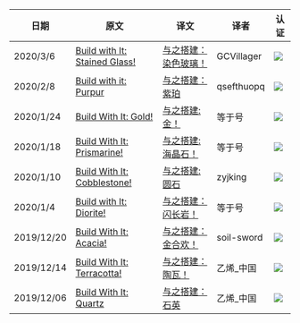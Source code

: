 |日期|原文|译文|译者|认证|
|---|---|---|---|---|
|2020/3/6|[Build with It: Stained Glass!](https://www.minecraft.net/zh-hans/article/build-it--stained-glass-)|[与之搭建：染色玻璃！](https://www.mcbbs.net/thread-979007-1-1.html)|GCVillager|![](https://camo.githubusercontent.com/871c065fa2a7e6709f604e40a1bb11b47fb98a45/68747470733a2f2f7777772e6d636262732e6e65742f7374617469632f696d6167652f736d696c65792f6f726e616d656e74732f626172726965722e706e67)|
|2020/2/8|[Build with it: Purpur](https://www.minecraft.net/zh-hans/article/build-it--purpur)|[与之搭建：紫珀](https://www.mcbbs.net/thread-958182-1-1.html)|qsefthuopq|![](https://camo.githubusercontent.com/5a5f2ad1957732d2a1ede71692435f25736ad9fb/68747470733a2f2f7777772e6d636262732e6e65742f7374617469632f696d6167652f736d696c65792f6d636974656d2f656d6572616c642e706e67)|
|2020/1/24|[Build With It: Gold!](https://www.minecraft.net/zh-hans/article/build-with-it--gold-)|[与之搭建:金！](https://www.mcbbs.net/thread-946727-1-1.html)|等于号|![](https://camo.githubusercontent.com/5a5f2ad1957732d2a1ede71692435f25736ad9fb/68747470733a2f2f7777772e6d636262732e6e65742f7374617469632f696d6167652f736d696c65792f6d636974656d2f656d6572616c642e706e67)|
|2020/1/18|[Build With It: Prismarine!](https://www.minecraft.net/zh-hans/article/build-with-it--prismarine-)|[与之搭建:海晶石！](https://www.mcbbs.net/thread-943464-1-1.html)|等于号|![](https://camo.githubusercontent.com/5a5f2ad1957732d2a1ede71692435f25736ad9fb/68747470733a2f2f7777772e6d636262732e6e65742f7374617469632f696d6167652f736d696c65792f6d636974656d2f656d6572616c642e706e67)|
|2020/1/10|[Build With It: Cobblestone!](https://www.minecraft.net/zh-hans/article/build-with-it--cobblestone-)|[与之搭建: 圆石](https://www.mcbbs.net/thread-942759-1-1.html)|zyjking|![](https://camo.githubusercontent.com/871c065fa2a7e6709f604e40a1bb11b47fb98a45/68747470733a2f2f7777772e6d636262732e6e65742f7374617469632f696d6167652f736d696c65792f6f726e616d656e74732f626172726965722e706e67)|
|2020/1/4|[Build with It: Diorite!](https://www.minecraft.net/zh-hans/article/build-it--diorite-)|[与之搭建：闪长岩！](https://www.mcbbs.net/thread-943541-1-1.html)|等于号|![](https://camo.githubusercontent.com/5a5f2ad1957732d2a1ede71692435f25736ad9fb/68747470733a2f2f7777772e6d636262732e6e65742f7374617469632f696d6167652f736d696c65792f6d636974656d2f656d6572616c642e706e67)|
|2019/12/20|[Build With It: Acacia!](https://www.minecraft.net/zh-hans/article/build-with-it--acacia-)|[与之搭建：金合欢！](https://www.mcbbs.net/thread-937680-1-1.html)|soil-sword|![](https://camo.githubusercontent.com/871c065fa2a7e6709f604e40a1bb11b47fb98a45/68747470733a2f2f7777772e6d636262732e6e65742f7374617469632f696d6167652f736d696c65792f6f726e616d656e74732f626172726965722e706e67)|
|2019/12/14|[Build With It: Terracotta!](https://www.minecraft.net/zh-hans/article/build-with-it--terracotta-)|[与之搭建：陶瓦！](https://www.mcbbs.net/thread-933527-1-1.html)|乙烯_中国|![](https://camo.githubusercontent.com/5a5f2ad1957732d2a1ede71692435f25736ad9fb/68747470733a2f2f7777772e6d636262732e6e65742f7374617469632f696d6167652f736d696c65792f6d636974656d2f656d6572616c642e706e67)|
|2019/12/06|[Build With It: Quartz](https://www.minecraft.net/zh-hans/article/build-with-it--quartz)|[与之搭建：石英](https://www.mcbbs.net/thread-931023-1-1.html)|乙烯_中国|![](https://camo.githubusercontent.com/5a5f2ad1957732d2a1ede71692435f25736ad9fb/68747470733a2f2f7777772e6d636262732e6e65742f7374617469632f696d6167652f736d696c65792f6d636974656d2f656d6572616c642e706e67)|
